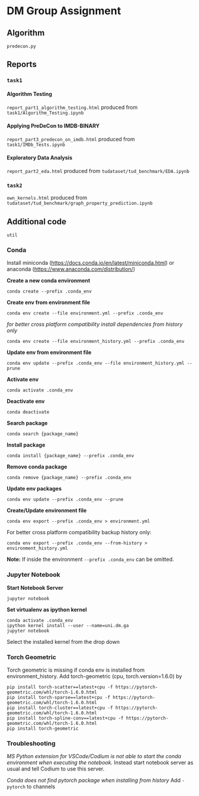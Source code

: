 # DM Group Assignment

## Algorithm

`predecon.py`

## Reports

### `task1`

#### Algorithm Testing

`report_part1_algorithm_testing.html` produced from `task1/Algorithm_Testing.ipynb`

#### Applying PreDeCon to IMDB-BINARY

`report_part3_predecon_on_imdb.html` produced from `task1/IMDb_Tests.ipynb`

#### Exploratory Data Analysis

`report_part2_eda.html` produced from `tudataset/tud_benchmark/EDA.ipynb`

### `task2`

`own_kernels.html` produced from `tudataset/tud_benchmark/graph_property_prediction.ipynb`

### 

## Additional code

`util`

### Conda

Install miniconda (https://docs.conda.io/en/latest/miniconda.html) or anaconda (https://www.anaconda.com/distribution/)

__Create a new conda environment__

    conda create --prefix .conda_env

__Create env from environment file__

    conda env create --file environment.yml --prefix .conda_env

_for better cross platform compatibility install dependencies from history only_

    conda env create --file environment_history.yml --prefix .conda_env

__Update env from environment file__

    conda env update --prefix .conda_env --file environment_history.yml --prune

__Activate env__

    conda activate .conda_env

__Deactivate env__

    conda deactivate

__Search package__

    conda search {package_name}

__Install package__

    conda install {package_name} --prefix .conda_env

__Remove conda package__

    conda remove {package_name} --prefix .conda_env

__Update env packages__

    conda env update --prefix .conda_env --prune

__Create/Update environment file__

    conda env export --prefix .conda_env > environment.yml

For better cross platform compatibility backup history only:

    conda env export --prefix .conda_env --from-history > environment_history.yml

__Note:__ If inside the environment `--prefix .conda_env` can be omitted.

### Jupyter Notebook

__Start Notebook Server__

	jupyter notebook

__Set virtualenv as ipython kernel__

	conda activate .conda_env
	ipython kernel install --user --name=uni.dm.ga
	jupyter notebook
	
Select the installed kernel from the drop down

### Torch Geometric

Torch geometric is missing if conda env is installed from environment_history.
Add torch-geometric (cpu, torch.version=1.6.0) by 

    pip install torch-scatter==latest+cpu -f https://pytorch-geometric.com/whl/torch-1.6.0.html
    pip install torch-sparse==latest+cpu -f https://pytorch-geometric.com/whl/torch-1.6.0.html
    pip install torch-cluster==latest+cpu -f https://pytorch-geometric.com/whl/torch-1.6.0.html
    pip install torch-spline-conv==latest+cpu -f https://pytorch-geometric.com/whl/torch-1.6.0.html
    pip install torch-geometric

### Troubleshooting

_MS Python extension for VSCode/Codium is not able to start the conda environment when executing the notebook._
Instead start notebook server as usual and tell Codium to use this server.

_Conda does not find pytorch package when installing from history_
Add `- pytorch` to channels

